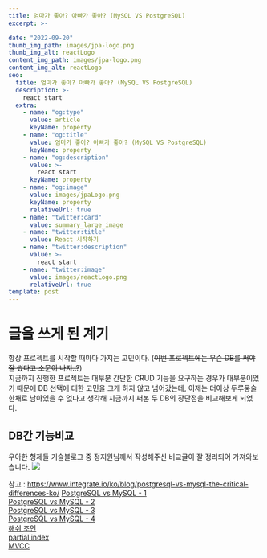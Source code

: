 ```yaml
---
title: 엄마가 좋아? 아빠가 좋아? (MySQL VS PostgreSQL)
excerpt: >-

date: "2022-09-20"
thumb_img_path: images/jpa-logo.png
thumb_img_alt: reactLogo
content_img_path: images/jpa-logo.png
content_img_alt: reactLogo
seo:
  title: 엄마가 좋아? 아빠가 좋아? (MySQL VS PostgreSQL)
  description: >-
    react start
  extra:
    - name: "og:type"
      value: article
      keyName: property
    - name: "og:title"
      value: 엄마가 좋아? 아빠가 좋아? (MySQL VS PostgreSQL)
      keyName: property
    - name: "og:description"
      value: >-
        react start
      keyName: property
    - name: "og:image"
      value: images/jpaLogo.png
      keyName: property
      relativeUrl: true
    - name: "twitter:card"
      value: summary_large_image
    - name: "twitter:title"
      value: React 시작하기
    - name: "twitter:description"
      value: >-
        react start
    - name: "twitter:image"
      value: images/reactLogo.png
      relativeUrl: true
template: post
---
```



# 글을 쓰게 된 계기
항상 프로젝트를 시작할 때마다 가지는 고민이다. (~~이번 프로젝트에는 무슨 DB를 써야 잘 썼다고 소문이 나지..?~~)  
지금까지 진행한 프로젝트는 대부분 간단한 CRUD 기능을 요구하는 경우가 대부분이었기 때문에 DB 선택에 대한 고민을 크게 하지 않고 넘어갔는데, 
이제는 더이상 두루뭉술한채로 남아있을 수 없다고 생각해 지금까지 써본 두 DB의 장단점을 비교해보게 되었다. 

## DB간 기능비교
우아한 형제들 기술블로그 중 정지원님께서 작성해주신 비교글이 잘 정리되어 가져와보습니다.
![](../../../images/2022-09-20-15-20-45.png)



참고 : 
https://www.integrate.io/ko/blog/postgresql-vs-mysql-the-critical-differences-ko/
[PostgreSQL vs MySQL - 1](https://techblog.woowahan.com/6550/)  
[PostgreSQL vs MySQL - 2](https://www.linode.com/ko/blog/databases/choosing-a-database-mysql-or-postgresql/)  
[PostgreSQL vs MySQL - 3](https://rastalion.me/postgresql%EA%B3%BC-mariadb%EC%9D%98-%EC%82%AC%EC%9D%B4%EC%97%90%EC%84%9C%EC%9D%98-%EC%84%A0%ED%83%9D/)  
[PostgreSQL vs MySQL - 4](https://valuefactory.tistory.com/497)  
[해쉬 조인](https://hoing.io/archives/14457)  
[partial index](https://codingdog.tistory.com/entry/postgresql-partial-index-%EC%97%90-%EB%8C%80%ED%95%B4-%EA%B0%84%EB%8B%A8%ED%95%98%EA%B2%8C-%EC%95%8C%EC%95%84%EB%B4%85%EC%8B%9C%EB%8B%A4)  
[MVCC]()

